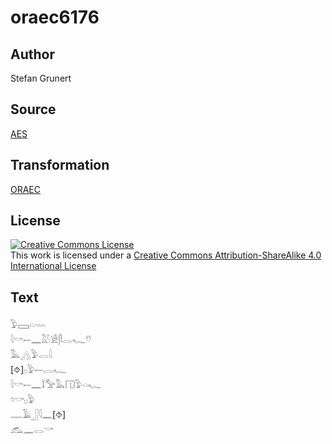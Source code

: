 # oraec6176

## Author

Stefan Grunert

## Source

[AES](https://github.com/simondschweitzer/aes)

## Transformation

[ORAEC](https://oraec.github.io/)

## License

<a rel="license" href="http://creativecommons.org/licenses/by-sa/4.0/"><img alt="Creative Commons License" style="border-width:0" src="https://i.creativecommons.org/l/by-sa/4.0/88x31.png" /></a><br />This work is licensed under a <a rel="license" href="http://creativecommons.org/licenses/by-sa/4.0/">Creative Commons Attribution-ShareAlike 4.0 International License</a>

## Text

𓅱𓈙𓏏𓇠<br>
𓇋𓎡𓍿𓈖𓅷𓀀𓋴𓂋𓆑𓄣<br>
𓅓𓂻𓅱𓂋𓇋<br>
[⯑]𓊪𓅱𓍿𓂋𓆑<br>
𓇋𓎡𓍿𓈖𓍏𓅡𓅓𓉔𓅱𓏏𓆑<br>
𓏌𓎡𓊪𓅱<br>
𓊃𓄿𓃀𓇋𓈖[⯑]<br>
𓃹𓈖𓂋𓎡<br>
